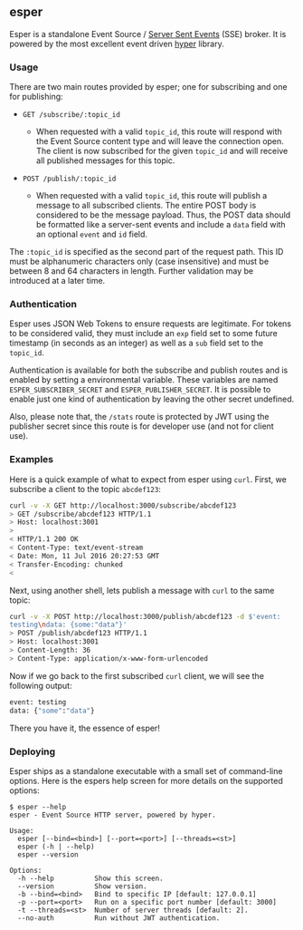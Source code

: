 ## esper

Esper is a standalone Event Source /
[Server Sent Events](https://developer.mozilla.org/en-US/docs/Web/API/Server-sent_events/Using_server-sent_events) (SSE) broker. It is powered by the most excellent event
driven [hyper](https://github.com/hyperium/hyper) library.

### Usage

There are two main routes provided by esper; one for subscribing and one
for publishing:

- `GET /subscribe/:topic_id`
  - When requested with a valid `topic_id`, this route will respond with
    the Event Source content type and will leave the connection open.
The client is now subscribed for the given `topic_id` and will receive
all published messages for this topic.

- `POST /publish/:topic_id`
  - When requested with a valid `topic_id`, this route will publish a
    message to all subscribed clients. The entire POST body is
considered to be the message payload. Thus, the POST data should be
formatted like a server-sent events and include a `data` field with an
optional `event` and `id` field.

The `:topic_id` is specified as the second part of the request path.
This ID must be alphanumeric characters only (case insensitive) and must
be between 8 and 64 characters in length. Further validation may be
introduced at a later time.

### Authentication

Esper uses JSON Web Tokens to ensure requests are legitimate. For tokens
to be considered valid, they must include an `exp` field set to some
future timestamp (in seconds as an integer) as well as a `sub` field set
to the `topic_id`.

Authentication is available for both the subscribe and publish routes
and is enabled by setting a environmental variable. These variables are
named `ESPER_SUBSCRIBER_SECRET` and `ESPER_PUBLISHER_SECRET`. It is
possible to enable just one kind of authentication by leaving the other
secret undefined.

Also, please note that, the `/stats` route is protected by JWT using the
publisher secret since this route is for developer use (and not for
client use).

### Examples

Here is a quick example of what to expect from esper using `curl`.
First, we subscribe a client to the topic `abcdef123`:

```bash
curl -v -X GET http://localhost:3000/subscribe/abcdef123
> GET /subscribe/abcdef123 HTTP/1.1
> Host: localhost:3001
>
< HTTP/1.1 200 OK
< Content-Type: text/event-stream
< Date: Mon, 11 Jul 2016 20:27:53 GMT
< Transfer-Encoding: chunked
<
```

Next, using another shell, lets publish a message with `curl` to the
same topic:

```bash
curl -v -X POST http://localhost:3000/publish/abcdef123 -d $'event:
testing\ndata: {some:"data"}'
> POST /publish/abcdef123 HTTP/1.1
> Host: localhost:3001
> Content-Length: 36
> Content-Type: application/x-www-form-urlencoded
```

Now if we go back to the first subscribed `curl` client, we will see the
following output:

```bash
event: testing
data: {"some":"data"}
```

There you have it, the essence of esper!

### Deploying

Esper ships as a standalone executable with a small set of command-line
options. Here is the espers help screen for more details on the
supported options:

```
$ esper --help
esper - Event Source HTTP server, powered by hyper.

Usage:
  esper [--bind=<bind>] [--port=<port>] [--threads=<st>]
  esper (-h | --help)
  esper --version

Options:
  -h --help          Show this screen.
  --version          Show version.
  -b --bind=<bind>   Bind to specific IP [default: 127.0.0.1]
  -p --port=<port>   Run on a specific port number [default: 3000]
  -t --threads=<st>  Number of server threads [default: 2].
  --no-auth          Run without JWT authentication.
```
